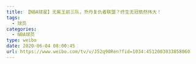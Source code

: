 ```yaml
---
title: 【NBA球星】无冕王前三队，乔丹复仇者联盟？终生无冠依然伟大！
tags:
  - 球员
categories:
  - NBA球员
type: weibo
date: 2020-06-04 08:00:45
url: https://www.weibo.com/tv/v/J52q90Ren?fid=1034:4512003033858060
---
```


<!-- more -->